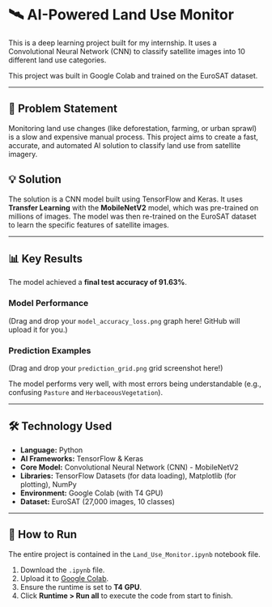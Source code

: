 # 🛰️ AI-Powered Land Use Monitor

This is a deep learning project built for my internship. It uses a Convolutional Neural Network (CNN) to classify satellite images into 10 different land use categories.

This project was built in Google Colab and trained on the EuroSAT dataset.

---

## 🎯 Problem Statement

Monitoring land use changes (like deforestation, farming, or urban sprawl) is a slow and expensive manual process. This project aims to create a fast, accurate, and automated AI solution to classify land use from satellite imagery.

## 💡 Solution

The solution is a CNN model built using TensorFlow and Keras. It uses **Transfer Learning** with the **MobileNetV2** model, which was pre-trained on millions of images. The model was then re-trained on the EuroSAT dataset to learn the specific features of satellite images.

---

## 📊 Key Results

The model achieved a **final test accuracy of 91.63%**.

### Model Performance
(Drag and drop your `model_accuracy_loss.png` graph here! GitHub will upload it for you.)

### Prediction Examples
(Drag and drop your `prediction_grid.png` grid screenshot here!)

The model performs very well, with most errors being understandable (e.g., confusing `Pasture` and `HerbaceousVegetation`).

---

## 🛠️ Technology Used

* **Language:** Python
* **AI Frameworks:** TensorFlow & Keras
* **Core Model:** Convolutional Neural Network (CNN) - MobileNetV2
* **Libraries:** TensorFlow Datasets (for data loading), Matplotlib (for plotting), NumPy
* **Environment:** Google Colab (with T4 GPU)
* **Dataset:** EuroSAT (27,000 images, 10 classes)

---

## 🚀 How to Run

The entire project is contained in the `Land_Use_Monitor.ipynb` notebook file.

1.  Download the `.ipynb` file.
2.  Upload it to [Google Colab](https://colab.research.google.com/).
3.  Ensure the runtime is set to **T4 GPU**.
4.  Click **Runtime > Run all** to execute the code from start to finish.
